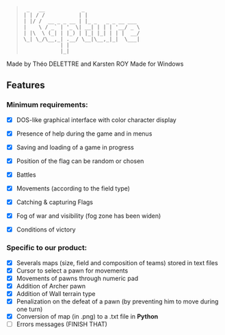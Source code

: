> ```
>  _   __            _                  
> | | / /           | |                 
> | |/ /  __ _ _ __ | |_ _   _ _ __ ___ 
> |    \ / _` | '_ \| __| | | | '__/ _ \
> | |\  \ (_| | |_) | |_| |_| | | |  __/
> \_| \_/\__,_| .__/ \__|\__,_|_|  \___|
>             | |                       
>             |_|      
> ```

Made by Théo DELETTRE and Karsten ROY
Made for Windows

## Features
### Minimum requirements:
- [x] DOS-like graphical interface with color character display
- [x] Presence of help during the game and in menus
- [x] Saving and loading of a game in progress

- [x] Position of the flag can be random or chosen
- [x] Battles
- [x] Movements (according to the field type)
- [x] Catching & capturing Flags
- [x] Fog of war and visibility (fog zone has been widen)
- [x] Conditions of victory
### Specific to our product:
- [x] Severals maps (size, field and composition of teams) stored in text files
- [x] Cursor to select a pawn for movements
- [x] Movements of pawns through numeric pad
- [x] Addition of Archer pawn
- [x] Addition of Wall terrain type
- [x] Penalization on the defeat of a pawn (by preventing him to move during one turn)
- [x] Conversion of map (in .png) to a .txt file in __Python__
- [ ] Errors messages (FINISH THAT)
